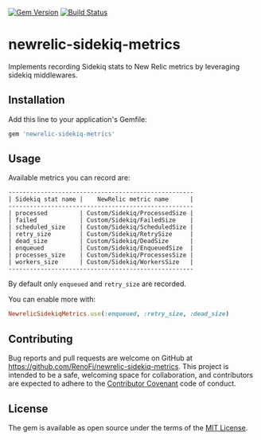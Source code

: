 [![Gem Version](https://badge.fury.io/rb/newrelic-sidekiq-metrics.svg)](https://rubygems.org/gems/newrelic-sidekiq-metrics)
[![Build Status](https://github.com/RenoFi/newrelic-sidekiq-metrics/actions/workflows/ci.yml?query=branch%3Amain)](https://github.com/RenoFi/newrelic-sidekiq-metrics/actions/workflows/ci.yml/badge.svg)

# newrelic-sidekiq-metrics

Implements recording Sidekiq stats to New Relic metrics by leveraging sidekiq middlewares.

## Installation

Add this line to your application's Gemfile:

```ruby
gem 'newrelic-sidekiq-metrics'
```

## Usage

Available metrics you can record are:

```
----------------------------------------------------
| Sidekiq stat name |    NewRelic metric name      |
----------------------------------------------------
| processed         | Custom/Sidekiq/ProcessedSize |
| failed            | Custom/Sidekiq/FailedSize    |
| scheduled_size    | Custom/Sidekiq/ScheduledSize |
| retry_size        | Custom/Sidekiq/RetrySize     |
| dead_size         | Custom/Sidekiq/DeadSize      |
| enqueued          | Custom/Sidekiq/EnqueuedSize  |
| processes_size    | Custom/Sidekiq/ProcessesSize |
| workers_size      | Custom/Sidekiq/WorkersSize   |
----------------------------------------------------
```

By default only `enqueued` and `retry_size` are recorded.

You can enable more with:

```ruby
NewrelicSidekiqMetrics.use(:enqueued, :retry_size, :dead_size)
```

## Contributing

Bug reports and pull requests are welcome on GitHub at https://github.com/RenoFi/newrelic-sidekiq-metrics. This project is intended to be a safe, welcoming space for collaboration, and contributors are expected to adhere to the [Contributor Covenant](http://contributor-covenant.org) code of conduct.

## License

The gem is available as open source under the terms of the [MIT License](https://opensource.org/licenses/MIT).
